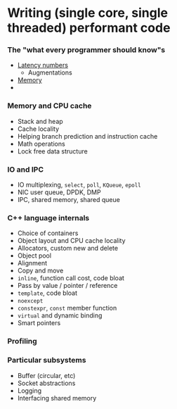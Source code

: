 # Writing (single core, single threaded) performant code

### The "what every programmer should know"s

* [Latency numbers](https://people.eecs.berkeley.edu/~rcs/research/interactive_latency.html)
  * Augmentations
* [Memory](https://people.freebsd.org/~lstewart/articles/cpumemory.pdf)
* 

### Memory and CPU cache

* Stack and heap
* Cache locality
* Helping branch prediction and instruction cache
* Math operations
* Lock free data structure

### IO and IPC

* IO multiplexing, `select`, `poll`, `KQueue`, `epoll`
* NIC user queue, DPDK, DMP
* IPC, shared memory, shared queue

### C++ language internals

* Choice of containers
* Object layout and CPU cache locality
* Allocators, custom new and delete
* Object pool
* Alignment
* Copy and move
* `inline`, function call cost, code bloat
* Pass by value / pointer / reference
* `template`, code bloat
* `noexcept`
* `constexpr`, `const` member function
* `virtual` and dynamic binding
* Smart pointers

### Profiling


### Particular subsystems

* Buffer (circular, etc)
* Socket abstractions
* Logging
* Interfacing shared memory
